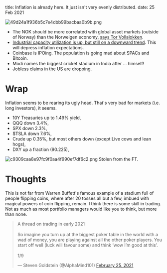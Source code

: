 title: Inflation is already here. It just isn't very evenly distributed.
date: 25 Feb 2021

![49d24a1f936b5c7e4dbb99bacbaa0b9b.png]({attach}49d24a1f936b5c7e4dbb99bacbaa0b9b.png)

- The NOK should be more correlated with global asset markets (outside of Norway) than the Norweigen economy, [says Tor Vollalokken](https://moneyinsideout.exantedata.com/p/the-norwegian-krone-is-becoming-a).
- [Industrial capacity utilization is up, but still on a downward trend](https://thesoundingline.com/us-capacity-utilization-back-to-2016-levels/). This will depress inflation expectations.
- Coinbase is IPOing. The population is going mad about SPACs and Bitcoin.
- Modi names the biggest cricket stadium in India after … himself!
- Jobless claims in the US are dropping.

# Wrap

Inflation seems to be rearing its ugly head. That's very bad for markets (i.e. long investors), it seems.

- 10Y Treasuries up to 1.49% yield,
- QQQ down 3.4%,
- SPX down 2.3%,
- $TSLA down 7.6%,
- Crude up 0.35%, but most others down (except Live cows and lean hogs),
- DXY up a fraction (90.225),

![c9309caa8e97fc9f0aa4f990ef7df6c2.png]({attach}c9309caa8e97fc9f0aa4f990ef7df6c2.png)
Stolen from the FT.

#  Thoughts

This is not far from Warren Buffett's famous example of a stadium full of people flipping coins, where after 20 tosses all but a few, imbued with magical powers of coin flipping, remain. 
I think there is some skill in trading. Not as much as most portfolio managers would like you to think, but more than none.

<blockquote class="twitter-tweet"><p lang="en" dir="ltr">A thread on trading in early 2021<br><br>So imagine you turn up at the biggest poker table in the world with a wad of money, you are playing against all the other poker players. You start off well (luck will favour some) and think ‘wow I’m good at this’.<br><br>1/9</p>&mdash; Steven Goldstein (@AlphaMind101) <a href="https://twitter.com/AlphaMind101/status/1364877584849371138?ref_src=twsrc%5Etfw">February 25, 2021</a></blockquote> <script async src="https://platform.twitter.com/widgets.js" charset="utf-8"></script>

